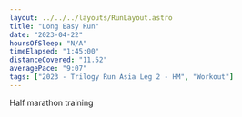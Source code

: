 ```yaml
---
layout: ../../../layouts/RunLayout.astro
title: "Long Easy Run"
date: "2023-04-22"
hoursOfSleep: "N/A"
timeElapsed: "1:45:00"
distanceCovered: "11.52"
averagePace: "9:07"
tags: ["2023 - Trilogy Run Asia Leg 2 - HM", "Workout"]
---
```


Half marathon training
